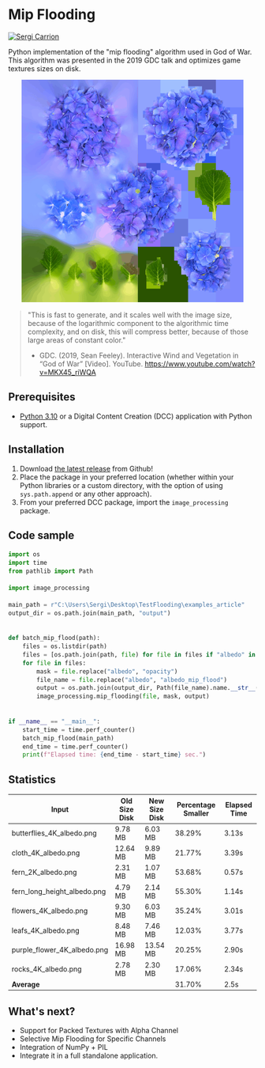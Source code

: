 # Mip Flooding

[![Sergi Carrion](https://img.shields.io/badge/secarri-open%20source-blueviolet.svg)](https://es.linkedin.com/in/secarri)

Python implementation of the "mip flooding" algorithm used in God of War. This algorithm was presented in the 2019 GDC talk and optimizes game textures sizes on disk.

<p align="center">

  <img src="examples/example.gif" width="450" height="450" alt="Texture before and after the mip flooding">

</p>

> "This is fast to generate, and it scales well with the image size, because of the logarithmic component to the algorithmic time complexity, and  on disk, this will compress better, because of those large areas of constant color."
> - GDC. (2019, Sean Feeley). Interactive Wind and Vegetation in “God of War” [Video]. YouTube. https://www.youtube.com/watch?v=MKX45_riWQA

## Prerequisites

-   [Python 3.10](https://www.python.org/downloads/release/python-3100/) or a Digital Content Creation (DCC) application with Python support.

## Installation

1. Download [the latest release]([https://github.com/EmbarkStudios/blender-tools/releases/latest](https://github.com/secarri/mip_flooding/releases)) from Github!
2. Place the package in your preferred location (whether within your Python libraries or a custom directory, with the option of using `sys.path.append` or any other approach).
3. From your preferred DCC package, import the `image_processing` package.

## Code sample

```python
import os
import time
from pathlib import Path

import image_processing

main_path = r"C:\Users\Sergi\Desktop\TestFlooding\examples_article"
output_dir = os.path.join(main_path, "output")


def batch_mip_flood(path):
    files = os.listdir(path)
    files = [os.path.join(path, file) for file in files if "albedo" in file]
    for file in files:
        mask = file.replace("albedo", "opacity")
        file_name = file.replace("albedo", "albedo_mip_flood")
        output = os.path.join(output_dir, Path(file_name).name.__str__())
        image_processing.mip_flooding(file, mask, output)


if __name__ == "__main__":
    start_time = time.perf_counter()
    batch_mip_flood(main_path)
    end_time = time.perf_counter()
    print(f"Elapsed time: {end_time - start_time} sec.")
```
## Statistics

| Input                      | Old Size Disk | New Size Disk | Percentage Smaller | Elapsed Time |
| --------------------------  | ------------ | ------------- | ------------------- | ------------ |
| butterflies_4K_albedo.png  | 9.78 MB      | 6.03 MB       | 38.29%             | 3.13s        |
| cloth_4K_albedo.png        | 12.64 MB     | 9.89 MB       | 21.77%             | 3.39s        |
| fern_2K_albedo.png         | 2.31 MB      | 1.07 MB       | 53.68%             | 0.57s        |
| fern_long_height_albedo.png| 4.79 MB      | 2.14 MB       | 55.30%             | 1.14s        |
| flowers_4K_albedo.png      | 9.30 MB      | 6.03 MB       | 35.24%             | 3.01s        |
| leafs_4K_albedo.png        | 8.48 MB      | 7.46 MB       | 12.03%             | 3.77s        |
| purple_flower_4K_albedo.png| 16.98 MB     | 13.54 MB      | 20.25%             | 2.90s        |
| rocks_4K_albedo.png        | 2.78 MB      | 2.30 MB       | 17.06%             | 2.34s        |
| **Average**                |              |               | 31.70%            | 2.5s         |

## What's next?

* Support for Packed Textures with Alpha Channel
* Selective Mip Flooding for Specific Channels
* Integration of NumPy + PIL
* Integrate it in a full standalone application. 